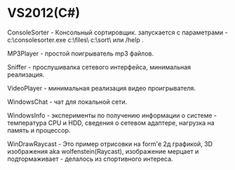 ﻿# VS2012(C#)

ConsoleSorter - Консольный сортировщик. запускается с параметрами - с:\consolesorter.exe c:\files\ c:\sort\ или /help .

MP3Player - простой поигрыватель mp3 файлов.

Sniffer - прослушивалка сетевого интерфейса, минимальная реализация.

VideoPlayer - минимальная реализация видео проигрывателя.

WindowsChat - чат для локальной сети.

WindowsInfo - эксперименты по получению информации о системе - температура CPU и HDD, сведения о сетевом адаптере,
нагрузка на память и процессор.

WinDrawRaycast - Это пример отрисовки на form'е 2д графикой, 3D изображения aka wolfenstein(Raycast),
изображение мерцает и подтормаживает - делалось из спортивного интереса.